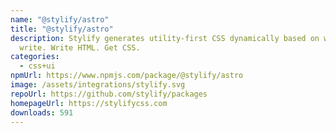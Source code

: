 ```yaml
---
name: "@stylify/astro"
title: "@stylify/astro"
description: Stylify generates utility-first CSS dynamically based on what you
  write. Write HTML. Get CSS.
categories:
  - css+ui
npmUrl: https://www.npmjs.com/package/@stylify/astro
image: /assets/integrations/stylify.svg
repoUrl: https://github.com/stylify/packages
homepageUrl: https://stylifycss.com
downloads: 591
---
```

